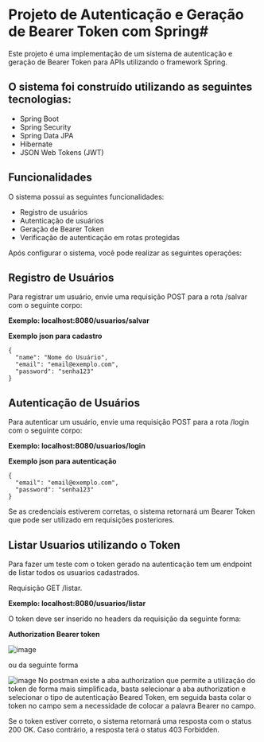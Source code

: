 

# Projeto de Autenticação e Geração de Bearer Token com Spring#

Este projeto é uma implementação de um sistema de autenticação e geração de Bearer Token para APIs utilizando o framework Spring.

## O sistema foi construído utilizando as seguintes tecnologias:

- Spring Boot
- Spring Security
- Spring Data JPA
- Hibernate
- JSON Web Tokens (JWT)


## Funcionalidades
O sistema possui as seguintes funcionalidades:

- Registro de usuários
- Autenticação de usuários
- Geração de Bearer Token
- Verificação de autenticação em rotas protegidas


Após configurar o sistema, você pode realizar as seguintes operações:

## Registro de Usuários
Para registrar um usuário, envie uma requisição POST para a rota /salvar com o seguinte corpo:

**Exemplo: localhost:8080/usuarios/salvar**

**Exemplo json para cadastro**

```
{
  "name": "Nome do Usuário",
  "email": "email@exemplo.com",
  "password": "senha123"
}
```
## Autenticação de Usuários
Para autenticar um usuário, envie uma requisição POST para a rota /login com o seguinte corpo:

**Exemplo: localhost:8080/usuarios/login**

**Exemplo json para autenticação**

```
{
  "email": "email@exemplo.com",
  "password": "senha123"
}
```

Se as credenciais estiverem corretas, o sistema retornará um Bearer Token que pode ser utilizado em requisições posteriores.

## Listar Usuarios utilizando o Token
Para fazer um teste com o token gerado na autenticação tem um endpoint de listar todos os usuarios cadastrados.

Requisição GET /listar.

**Exemplo: localhost:8080/usuarios/listar**

O token deve ser inserido no headers da requisição da seguinte forma:

**Authorization Bearer token**

![image](https://user-images.githubusercontent.com/62224303/236489217-53bede32-02fe-4000-8f77-39fb6efc63c9.png)

ou da seguinte forma 

![image](https://user-images.githubusercontent.com/62224303/236489582-6b309612-94e5-47ce-accd-fd5119b3b3a2.png)
No postman existe a aba authorization que permite a utilização do token de forma mais simplificada, basta selecionar a aba authorization e selecionar o tipo de autenticação Beared Token, em seguida basta colar o token no campo sem a necessidade de colocar a palavra Bearer no campo.

 

Se o token estiver correto, o sistema retornará uma resposta com o status 200 OK. Caso contrário, a resposta terá o status 403 Forbidden.

